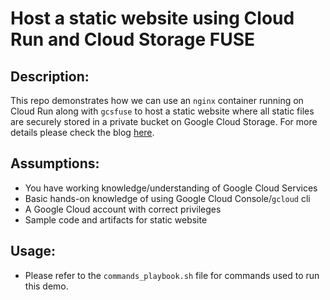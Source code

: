 # Host a static website using Cloud Run and Cloud Storage FUSE

## Description:
This repo demonstrates how we can use an ```nginx``` container running on Cloud Run along with ```gcsfuse``` to host a static website where all static files are securely stored in a private bucket on Google Cloud Storage. For more details please check the blog [here](https://varundmishra.medium.com/host-a-secure-static-website-using-cloud-run-and-cloud-storage-8954768403ab).

## Assumptions:
* You have working knowledge/understanding of Google Cloud Services
* Basic hands-on knowledge of using Google Cloud Console/```gcloud``` cli
* A Google Cloud account with correct privileges
* Sample code and artifacts for static website

## Usage:
* Please refer to the `commands_playbook.sh` file for commands used to run this demo.

